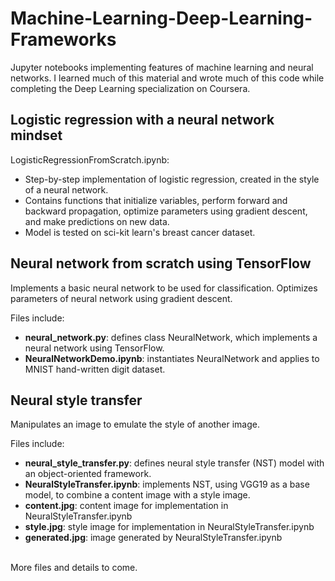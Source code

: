 # Machine-Learning-Deep-Learning-Frameworks
Jupyter notebooks implementing features of machine learning and neural networks. I learned much of this material and wrote much of this code while completing the Deep Learning specialization on Coursera.

## Logistic regression with a neural network mindset
LogisticRegressionFromScratch.ipynb:
- Step-by-step implementation of logistic regression, created in the style of a neural network.
- Contains functions that initialize variables, perform forward and backward propagation, optimize parameters using gradient descent, and make predictions on new data.
- Model is tested on sci-kit learn's breast cancer dataset.

## Neural network from scratch using TensorFlow

Implements a basic neural network to be used for classification. Optimizes parameters of neural network using gradient descent.

Files include:
- **neural_network.py**: defines class NeuralNetwork, which implements a neural network using TensorFlow.
- **NeuralNetworkDemo.ipynb**: instantiates NeuralNetwork and applies to MNIST hand-written digit dataset.

## Neural style transfer

Manipulates an image to emulate the style of another image.

Files include:
- **neural_style_transfer.py**: defines neural style transfer (NST) model with an object-oriented framework.
- **NeuralStyleTransfer.ipynb**: implements NST, using VGG19 as a base model, to combine a content image with a style image.
- **content.jpg**: content image for implementation in NeuralStyleTransfer.ipynb
- **style.jpg**: style image for implementation in NeuralStyleTransfer.ipynb
- **generated.jpg**: image generated by NeuralStyleTransfer.ipynb

<br>
More files and details to come.
